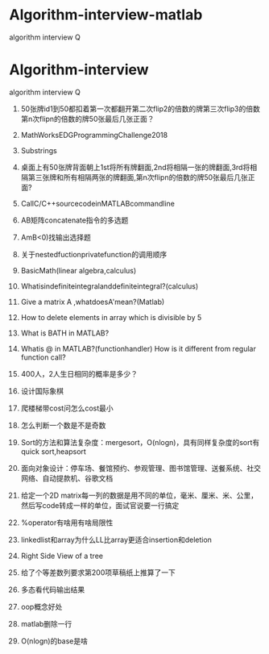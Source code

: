 # Algorithm-interview-matlab
algorithm interview Q
# Algorithm-interview
algorithm interview Q

1. 50张牌id1到50都扣着第一次都翻开第二次flip2的倍数的牌第三次flip3的倍数第n次flipn的倍数的牌50张最后几张正面？
2. MathWorksEDGProgrammingChallenge2018
3. Substrings
4. 桌面上有50张牌背面朝上1st将所有牌翻面,2nd将相隔一张的牌翻面,3rd将相隔第三张牌和所有相隔两张的牌翻面,第n次flipn的倍数的牌50张最后几张正面?
5. CallC/C++sourcecodeinMATLABcommandline
6. AB矩阵concatenate指令的多选题
7. AmB<0)找输出选择题
8. 关于nestedfuctionprivatefunction的调用顺序
9. BasicMath(linear algebra,calculus)

10. Whatisindefiniteintegralanddefiniteintegral?(calculus)
11. Give a matrix A ,whatdoesA'mean?(Matlab)
12. How to delete elements in array which is divisible by 5
13. What is BATH in MATLAB?
14. Whatis @ in MATLAB?(functionhandler) How is it different from regular function call?
15. 400人，2人生日相同的概率是多少？
16. 设计国际象棋
17. 爬楼梯带cost问怎么cost最小
18. 怎么判断一个数是不是奇数
19. Sort的方法和算法复杂度：mergesort，O(nlogn)，具有同样复杂度的sort有quick sort,heapsort
20. 面向对象设计：停车场、餐馆预约、参观管理、图书馆管理、送餐系统、社交网络、自动提款机、谷歌文档
21. 给定一个2D matrix每一列的数据是用不同的单位，毫米、厘米、米、公里，然后写code转成一样的单位，面试官说要一行搞定
22. %operator有啥用有啥局限性
23. linkedlist和array为什么LL比array更适合insertion和deletion
24. Right Side View of a tree
25. 给了个等差数列要求第200项草稿纸上推算了一下
26. 多态看代码输出结果
27. oop概念好处
28. matlab删除一行
29. O(nlogn)的base是啥
